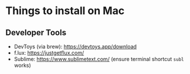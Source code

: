 # Things to install on Mac

## Developer Tools

* DevToys (via brew): https://devtoys.app/download
* f.lux: https://justgetflux.com/
* Sublime: https://www.sublimetext.com/ (ensure terminal shortcut `subl` works)
